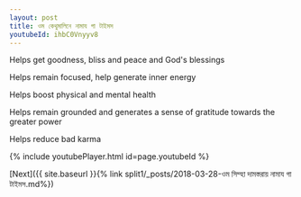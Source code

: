 ```yaml
---
layout: post
title: ওম কেথুমালিনে নামায গা টাইমস
youtubeId: ihbC0Vnyyv8
---
```

 
 
Helps get goodness, bliss and peace and God's blessings
 
Helps remain focused, help generate inner energy 
 
Helps boost physical and mental health 
 
Helps remain grounded and generates a sense of gratitude towards the greater power 
 
Helps reduce bad karma
 
 
 
 


{% include youtubePlayer.html id=page.youtubeId %}
 
[Next]({{ site.baseurl }}{% link  split1/_posts/2018-03-28-ওম সিম্হা দামস্তরায় নামায গা টাইমস.md%})
 
